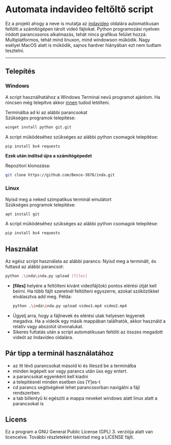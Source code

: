 # Automata indavideo feltőltő script
Ez a projekt ahogy a neve is mutatja az [indavideo](https://indavideo.hu/) oldalára automatikusan feltölti a számitógépen tárolt videó fájlokat. Python programozási nyelven íródott parancssoros alkalmazás, tehát nincs grafikus felület hozzá. Multiplatformos, tehát mind linuxon, mind windowson müködik. Nagy esélyel MacOS alatt is müködik, sajnos hardver hiányában ezt nem tudtam tesztelni.

---

## Telepítés
### Windows
A script használhatához a Windows Terminal nevű programot ajánlom. Ha nincsen még telepítve akkor [innen](https://apps.microsoft.com/detail/9N0DX20HK701?hl=neutral&gl=HU&ocid=pdpshare) tudod letölteni.

Terminálba ad ki az alábbi parancsokat\
Szükséges programok telepítése:
```bash
winget install python git.git
```
A script müködéséhez szükséges az alábbi python csomagok telepítése:
```bash
pip install bs4 requests
```
**Ezek után indítsd újra a számítógépedet**

Repozitori klonozása:
```bash
git clone https://github.com/Bence-3878/inda.git
```

### Linux
Nyisd meg a neked szimpatikus terminál emulátort\
Szükséges programok telepítése:
```bash
apt install git
```
A script müködéséhez szükséges az alábbi python csomagok telepítése:
```bash
pip install bs4 requests
```
## Használat

Az egész script használata az alábbi parancs:
Nyisd meg a terminált, és futtasd az alábbi parancsot:

```bash
python .\inda\inda.py upload [files]
```

- **[files]** helyére a feltölteni kívánt videófájl(ok) pontos elérési útját kell beírni. Ha több fájlt szeretnél
  feltölteni egyszerre, azokat szóközökkel elválasztva add meg. Példa:
  ```bash
  python .\inda\inda.py upload video1.mp4 video2.mp4
  ```
- Ügyelj arra, hogy a fájlnevek és elérési utak helyesen legyenek megadva. Ha a videók egy másik mappában találhatók,
  akkor használd a relatív vagy abszolút útvonalukat.
- Sikeres futtatás után a script automatikusan feltölti az összes megadott videót az Indavideo oldalára.

## Pár tipp a terminál használatához
- az itt lévő parancsokat másold ki és illeszd be a terminálba
- minden legépelt sor vagy parancs után üss egy entert.
- a parancsokat egyenként kell kiadni
- a telepítésnél minden esetben üss [Y]es-t
- cd parancs segitségével lehet parancssorban navigálni a fájl rendszerben
- a tab billentyű ki egésziti a mappa neveket windows alatt linux alatt a parancsokat is

## Licens
Ez a program a GNU General Public License (GPL) 3. verziója alatt van licencelve.
További részletekért tekintsd meg a LICENSE fájlt.
